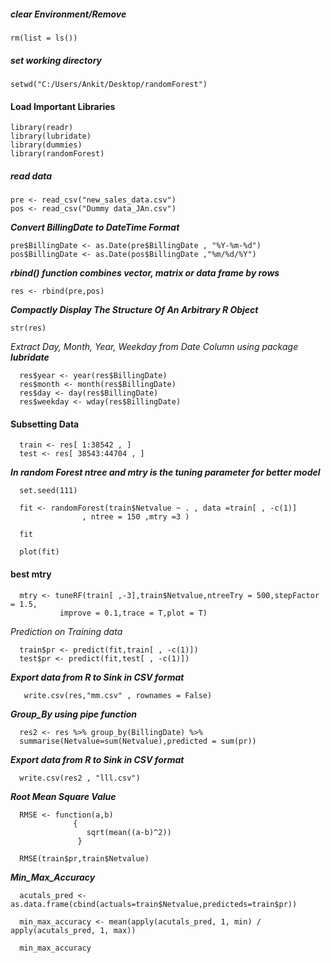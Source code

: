    ##### clear Environment/Remove

    rm(list = ls())

   ##### set working directory

    setwd("C:/Users/Ankit/Desktop/randomForest")

   #### Load Important Libraries

    library(readr)
    library(lubridate)
    library(dummies)
    library(randomForest)

   ##### read data

    pre <- read_csv("new_sales_data.csv")
    pos <- read_csv("Dummy data_JAn.csv")

  __*Convert BillingDate to DateTime Format*__

    pre$BillingDate <- as.Date(pre$BillingDate , "%Y-%m-%d")
    pos$BillingDate <- as.Date(pos$BillingDate ,"%m/%d/%Y")
    
   __*rbind() function combines vector, matrix or data frame by rows*__

    res <- rbind(pre,pos)

   __*Compactly Display The Structure Of An Arbitrary R Object*__

    str(res)

   *Extract Day, Month, Year, Weekday from Date Column using package __lubridate__*

      res$year <- year(res$BillingDate)
      res$month <- month(res$BillingDate)
      res$day <- day(res$BillingDate)
      res$weekday <- wday(res$BillingDate)

   #### Subsetting Data

      train <- res[ 1:38542 , ]
      test <- res[ 38543:44704 , ]

__*In random Forest ntree and mtry is the tuning parameter for better model*__

      set.seed(111)
      
      fit <- randomForest(train$Netvalue ~ . , data =train[ , -c(1)] 
                    , ntree = 150 ,mtry =3 )

      fit

      plot(fit)

   ####  best mtry 
      
      mtry <- tuneRF(train[ ,-3],train$Netvalue,ntreeTry = 500,stepFactor = 1.5,
               improve = 0.1,trace = T,plot = T)

*Prediction on Training data*

      train$pr <- predict(fit,train[ , -c(1)])
      test$pr <- predict(fit,test[ , -c(1)])

__*Export data from R to Sink in CSV format*__

       write.csv(res,"mm.csv" , rownames = False)

__*Group_By using pipe function*__

      res2 <- res %>% group_by(BillingDate) %>% 
      summarise(Netvalue=sum(Netvalue),predicted = sum(pr))
      
 __*Export data from R to Sink in CSV format*__
   
      write.csv(res2 , "lll.csv")

__*Root Mean Square Value*__

      RMSE <- function(a,b)
                  {
                     sqrt(mean((a-b)^2))
                   }

      RMSE(train$pr,train$Netvalue)

__*Min_Max_Accuracy*__

      acutals_pred <- as.data.frame(cbind(actuals=train$Netvalue,predicteds=train$pr))

      min_max_accuracy <- mean(apply(acutals_pred, 1, min) / apply(acutals_pred, 1, max)) 
      
      min_max_accuracy
      
      
      
      
      

